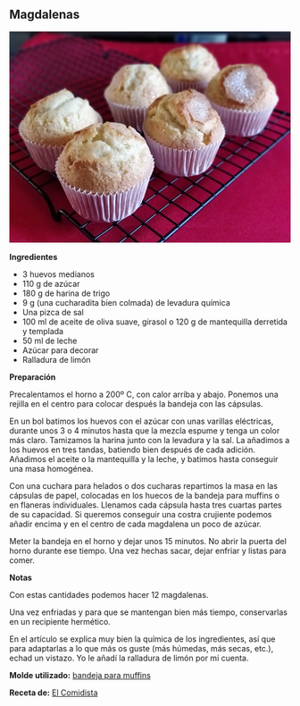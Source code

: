 ## Magdalenas

![Magdalenas](../../uploads/images/magdalenas.jpg "Magdalenas")

**Ingredientes**

- 3 huevos medianos
- 110 g de azúcar
- 180 g de harina de trigo
- 9 g (una cucharadita bien colmada) de levadura química
- Una pizca de sal
- 100 ml de aceite de oliva suave, girasol o 120 g de mantequilla derretida y templada
- 50 ml de leche
- Azúcar para decorar
- Ralladura de limón

**Preparación**

Precalentamos el horno a 200º C, con calor arriba y abajo. Ponemos una rejilla en el centro para colocar después la bandeja con las cápsulas.

En un bol batimos los huevos con el azúcar con unas varillas eléctricas, durante unos 3 o 4 minutos hasta que la mezcla espume y tenga un color más claro. Tamizamos la harina junto con la levadura y la sal. La añadimos a los huevos en tres tandas, batiendo bien después de cada adición. Añadimos el aceite o la mantequilla y la leche, y batimos hasta conseguir una masa homogénea.

Con una cuchara para helados o dos cucharas repartimos la masa en las cápsulas de papel, colocadas en los huecos de la bandeja para muffins o en flaneras individuales. Llenamos cada cápsula hasta tres cuartas partes de su capacidad. Si queremos conseguir una costra crujiente podemos añadir encima y en el centro de cada magdalena un poco de azúcar.

Meter la bandeja en el horno y dejar unos 15 minutos. No abrir la puerta del horno durante ese tiempo. Una vez hechas sacar, dejar enfriar y listas para comer.

**Notas**

Con estas cantidades podemos hacer 12 magdalenas.

Una vez enfriadas y para que se mantengan bien más tiempo, conservarlas en un recipiente hermético.

En el artículo se explica muy bien la química de los ingredientes, así que para adaptarlas a lo que más os guste (más húmedas, más secas, etc.), echad un vistazo. Yo le añadí la ralladura de limón por mi cuenta.

**Molde utilizado:** [bandeja para muffins](../../moldes-y-utensilios.md)

**Receta de:** [El Comidista](https://elcomidista.elpais.com/elcomidista/2016/04/14/receta/1460639256_878979.html)
